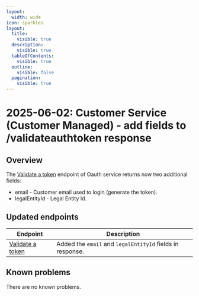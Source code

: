 ```yaml
---
layout:
  width: wide
icon: sparkles
layout:
  title:
    visible: true
  description:
    visible: true
  tableOfContents:
    visible: true
  outline:
    visible: false
  pagination:
    visible: true
---
```


# 2025-06-02: Customer Service (Customer Managed) - add fields to /validateauthtoken response

## Overview

The [Validate a token](https://developer.emporix.io/api-references/api-guides/companies-and-customers/customer-management/api-reference/authentication-and-authorization#get-customer-tenant-validateauthtoken) endpoint of Oauth service returns now two additional fields:
* email - Customer email used to login (generate the token).
* legalEntityId - Legal Entity Id.

## Updated endpoints

| Endpoint                                                                                          | Description                               |
|---------------------------------------------------------------------------------------------------|-------------------------------------------|
| [Validate a token](https://developer.emporix.io/api-references/api-guides/companies-and-customers/customer-management/api-reference/authentication-and-authorization#get-customer-tenant-validateauthtoken)               | Added the `email` and `legalEntityId` fields in response. |

## Known problems

There are no known problems.